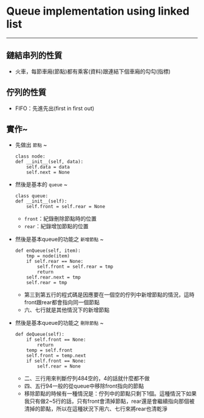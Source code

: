 # Queue implementation using linked list
---

## 鏈結串列的性質
* 火車，每節車廂(節點)都有乘客(資料)跟連結下個車廂的勾勾(指標)

## 佇列的性質
* FIFO：先進先出(first in first out)

## 實作~
* 先做出 `節點` ~
    ```
    class node:
    def __init__(self, data):
        self.data = data
        self.next = None
    ```

* 然後是基本的 `queue` ~
    ```
    class queue:
    def __init__(self):
        self.front = self.rear = None
    ```
    * `front`：紀錄刪除節點時的位置
    * `rear`：紀錄增加節點的位置

* 然後是基本queue的功能之 `新增節點` ~
    ```
    def enQueue(self, item):
        tmp = node(item)
        if self.rear == None:
            self.front = self.rear = tmp
            return
        self.rear.next = tmp
        self.rear = tmp
    ```
    * 第三到第五行的程式碼是因應要在一個空的佇列中新增節點的情況，這時front跟rear都會指向同一個節點
    * 六、七行就是其他情況下的新增節點

* 然後是基本queue的功能之 `刪除節點` ~
    ```
    def deQueue(self):
        if self.front == None:
            return
        temp = self.front
        self.front = temp.next
        if self.front == None:
            self.rear = None
    ```
    * 二、三行用來判斷佇列484空的，4的話就什麼都不做
    * 四、五行94一般的從queue中移除front指向的節點
    * 移除節點的時候有一種情況是：佇列中的節點只剩下1個。這種情況下如果我只有做2~5行的話，只有front會清掉節點，rear還是會繼續指向那個被清掉的節點，所以在這種狀況下用六、七行來將rear也清乾淨